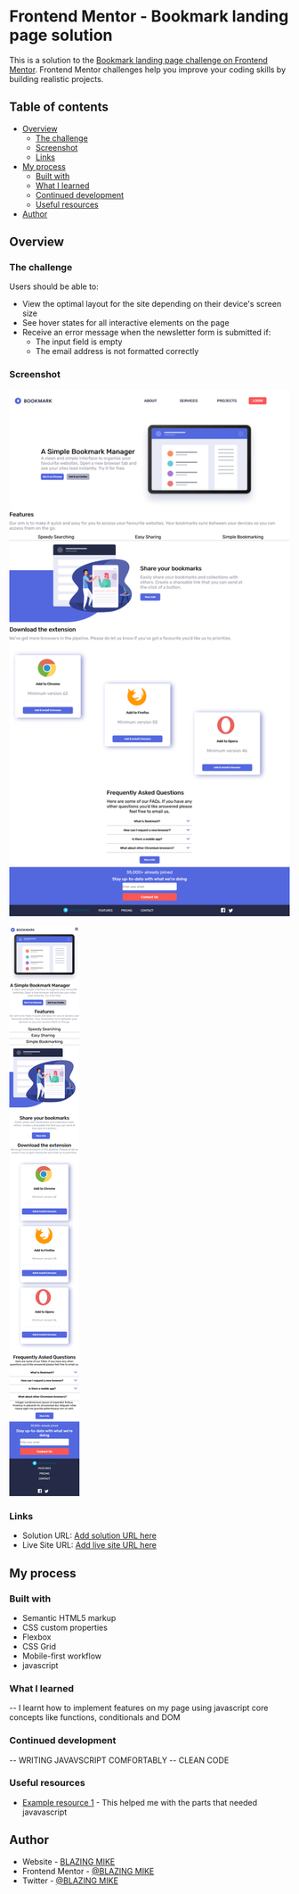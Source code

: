 # Frontend Mentor - Bookmark landing page solution

This is a solution to the [Bookmark landing page challenge on Frontend Mentor](https://www.frontendmentor.io/challenges/bookmark-landing-page-5d0b588a9edda32581d29158). Frontend Mentor challenges help you improve your coding skills by building realistic projects.

## Table of contents

- [Overview](#overview)
  - [The challenge](#the-challenge)
  - [Screenshot](#screenshot)
  - [Links](#links)
- [My process](#my-process)
  - [Built with](#built-with)
  - [What I learned](#what-i-learned)
  - [Continued development](#continued-development)
  - [Useful resources](#useful-resources)
- [Author](#author)

## Overview

### The challenge

Users should be able to:

- View the optimal layout for the site depending on their device's screen size
- See hover states for all interactive elements on the page
- Receive an error message when the newsletter form is submitted if:
  - The input field is empty
  - The email address is not formatted correctly

### Screenshot

![DESKTOP PAGE](/images/Bookmark-desktop-page.png)

![DESKTOP PAGE](/images/Bookmark-mobile-page.png)

### Links

- Solution URL: [Add solution URL here](https://your-solution-url.com)
- Live Site URL: [Add live site URL here](https://your-live-site-url.com)

## My process

### Built with

- Semantic HTML5 markup
- CSS custom properties
- Flexbox
- CSS Grid
- Mobile-first workflow
- javascript

### What I learned

-- I learnt how to implement features on my page using javascript core concepts like functions, conditionals and DOM

### Continued development

-- WRITING JAVAVSCRIPT COMFORTABLY
-- CLEAN CODE

### Useful resources

- [Example resource 1](https://www.w3schools.com/howto/howto_js_accordion.html) - This helped me with the parts that needed javavascript

## Author

- Website - [BLAZING MIKE](https://www.your-site.com)
- Frontend Mentor - [@BLAZING MIKE](https://www.frontendmentor.io/profile/Blazing-Mike)
- Twitter - [@BLAZING MIKE](https://www.twitter.com/Mike0xygen1)
